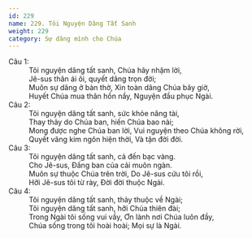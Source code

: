 ```yaml
---
id: 229
name: 229. Tôi Nguyện Dâng Tất Sanh
weight: 229
category: Sự dâng mình cho Chúa
---
```

<dl><dt>Câu 1:</dt><dd data-verse="1">Tôi nguyện dâng tất sanh, Chúa hãy nhậm lời, <br/>Jê-sus thân ái ôi, quyết dâng trọn đời; <br/>Muôn sự dâng ở bàn thờ, Xin toàn dâng Chúa bây giờ, <br/>Huyết Chúa mua thân hồn nầy, Nguyện đầu phục Ngài. </dd><dt>Câu 2:</dt><dd data-verse="2">Tôi nguyện dâng tất sanh, sức khỏe năng tài, <br/>Thay thảy do Chúa ban, hiến Chúa bao nài; <br/>Mong được nghe Chúa ban lời, Vui nguyện theo Chúa không rời, <br/>Quyết vâng kim ngôn hiện thời, Và tận đời đời. </dd><dt>Câu 3:</dt><dd data-verse="3">Tôi nguyện dâng tất sanh, cả đến bạc vàng. <br/>Cho Jê-sus, Đấng ban của cải muôn ngàn. <br/>Muôn sự thuộc Chúa trên trời, Do Jê-sus cứu tôi rồi, <br/>Hỡi Jê-sus tôi từ rày, Đời đời thuộc Ngài. </dd><dt>Câu 4:</dt><dd data-verse="3">Tôi nguyện dâng tất sanh, thảy thuộc về Ngài; <br/>Tôi nguyện dâng tất sanh, hỡi Chúa thiên đài; <br/>Trong Ngài tôi sống vui vầy, Ơn lành nơi Chúa luôn đầy, <br/>Chúa sống trong tôi hoài hoài; Mọi sự là Ngài. </dd></dl>
